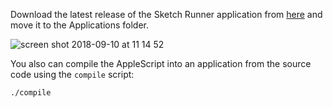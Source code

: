 Download the latest release of the Sketch Runner application from [here](https://github.com/AlexeySemigradsky/SketchRunner/releases) and move it to the Applications folder.

![screen shot 2018-09-10 at 11 14 52](https://user-images.githubusercontent.com/4836709/45285046-cb3e3a00-b4ea-11e8-8b73-ed978b1237c1.png)

You also can compile the AppleScript into an application from the source code using the `compile` script:

```bash
./compile
````
